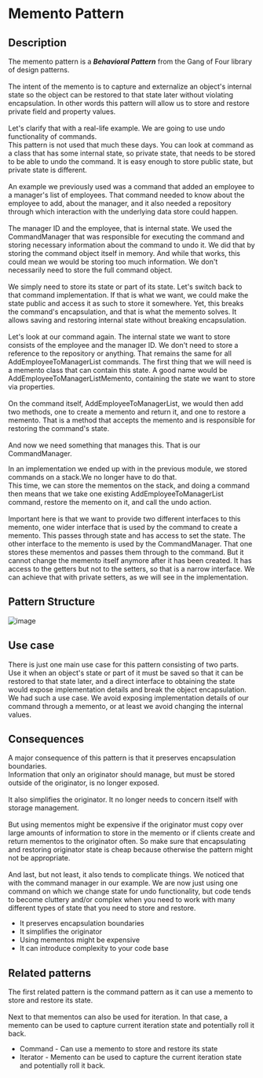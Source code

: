 # Memento Pattern


## Description
The memento pattern is a ***Behavioral Pattern*** from the Gang of Four library of design patterns. </br>
</br>
The intent of the memento is to capture and externalize an object's internal state so the object can be restored to that state later without violating encapsulation. 
In other words this pattern will allow us to store and restore private field and property values. </br>
</br>
Let's clarify that with a real-life example. We are going to use undo functionality of commands.</br>
This pattern is not used that much these days. 
You can look at command as a class that has some internal state, so private state, that needs to be stored to be able to undo the command. 
It is easy enough to store public state, but private state is different. </br>
</br>
An example we previously used was a command that added an employee to a manager's list of employees. 
That command needed to know about the employee to add, about the manager, and it also needed a repository through which interaction with the underlying data store could happen.  </br>
</br>
The manager ID and the employee, that is internal state. 
We used the CommandManager that was responsible for executing the command and storing necessary information about the command to undo it.
We did that by storing the command object itself in memory. And while that works, this could mean we would be storing too much information. We don't necessarily need to store the full command object. </br>
</br>
We simply need to store its state or part of its state. Let's switch back to that command implementation.
If that is what we want, we could make the state public and access it as such to store it somewhere. 
Yet, this breaks the command's encapsulation, and that is what the memento solves. It allows saving and restoring internal state without breaking encapsulation. </br>
</br>
Let's look at our command again. The internal state we want to store consists of the employee and the manager ID.
We don't need to store a reference to the repository or anything. That remains the same for all AddEmployeeToManagerList commands. 
The first thing that we will need is a memento class that can contain this state.
A good name would be AddEmployeeToManagerListMemento, containing the state we want to store via properties. </br>
</br>
On the command itself, AddEmployeeToManagerList, we would then add two methods, one to create a memento and return it, and one to restore a memento.
That is a method that accepts the memento and is responsible for restoring the command's state. </br>
</br>
And now we need something that manages this. That is our CommandManager. </br>

In an implementation we ended up with in the previous module, we stored commands on a stack.We no longer have to do that. </br>
This time, we can store the mementos on the stack, and doing a command then means that we take one existing AddEmployeeToManagerList command, restore the memento on it, and call the undo action. </br>
</br>
Important here is that we want to provide two different interfaces to this memento, one wider interface that is used by the command to create a memento.
This passes through state and has access to set the state. The other interface to the memento is used by the CommandManager. 
That one stores these mementos and passes them through to the command. But it cannot change the memento itself anymore after it has been created.
It has access to the getters but not to the setters, so that is a narrow interface. We can achieve that with private setters, as we will see in the implementation. 


## Pattern Structure 
![image](https://user-images.githubusercontent.com/42718910/206368586-3cb4d9fd-e7e4-4fd9-95cc-4bbde1ca6f82.png)



## Use case
There is just one main use case for this pattern consisting of two parts. </br>
Use it when an object's state or part of it must be saved so that it can be restored to that state later, and a direct interface to obtaining the state would expose implementation details and break the object encapsulation. 
We had such a use case. We avoid exposing implementation details of our command through a memento, or at least we avoid changing the internal values. 


## Consequences
A major consequence of this pattern is that it preserves encapsulation boundaries. </br>
Information that only an originator should manage, but must be stored outside of the originator, is no longer exposed. </br>
</br>
It also simplifies the originator. It no longer needs to concern itself with storage management. </br>
</br>
But using mementos might be expensive if the originator must copy over large amounts of information to store in the memento or if clients create and return mementos to the originator often.
So make sure that encapsulating and restoring originator state is cheap because otherwise the pattern might not be appropriate. </br>
</br>
And last, but not least, it also tends to complicate things. 
We noticed that with the command manager in our example.
We are now just using one command on which we change state for undo functionality, but code tends to become cluttery and/or complex when you need to work with many different types of state that you need to store and restore. </br>

* It preserves encapsulation boundaries
* It simplifies the originator
* Using mementos might be expensive
* It can introduce complexity to your code base


## Related patterns
The first related pattern is the command pattern as it can use a memento to store and restore its state.</br>
</br>
Next to that mementos can also be used for iteration. In that case, a memento can be used to capture current iteration state and potentially roll it back.</br>

* Command - Can use a memento to store and restore its state
* Iterator - Memento can be used to capture the current iteration state and potentially roll it back.
